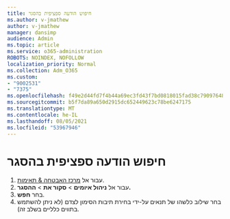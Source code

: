 ```yaml
---
title: חיפוש הודעה ספציפית בהסגר
ms.author: v-jmathew
author: v-jmathew
manager: dansimp
audience: Admin
ms.topic: article
ms.service: o365-administration
ROBOTS: NOINDEX, NOFOLLOW
localization_priority: Normal
ms.collection: Adm_O365
ms.custom:
- "9002531"
- "7375"
ms.openlocfilehash: f49e2d44fd7f4b44a69ec3fd43f7bd0818015fad38c79097648456f53ff6870e
ms.sourcegitcommit: b5f7da89a650d2915dc652449623c78be6247175
ms.translationtype: MT
ms.contentlocale: he-IL
ms.lasthandoff: 08/05/2021
ms.locfileid: "53967946"
---
```

# <a name="find-a-specific-quarantined-message"></a>חיפוש הודעה ספציפית בהסגר

1. עבור אל [מרכז האבטחה & תאימות](https://go.microsoft.com/fwlink/p/?linkid=2077143).
2. עבור אל **ניהול איומים**  >  **סקור את**  >  **ההסגר.**
3. בחר **חפש**.
4. בחר שילוב כלשהו של תנאים על-ידי בחירת תיבות הסימון לצדם (לא ניתן להשתמש בתווים כלליים בשלב זה).
